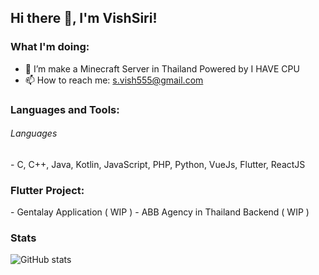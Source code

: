 ## Hi there 👋, I'm VishSiri!
#### 

 ### What I'm doing: 
 
- 👯 I’m make a Minecraft Server in Thailand Powered by I HAVE CPU 
- 📫 How to reach me: s.vish555@gmail.com


<h3 align="left">Languages and Tools:</h3>
<h6> Languages </h6>
 - C, C++, Java, Kotlin, JavaScript, PHP, Python, VueJs, Flutter, ReactJS

<h3 align="left">Flutter Project:</h3>
 - Gentalay Application ( WIP )
 - ABB Agency in Thailand Backend ( WIP )

### Stats

![GitHub stats](https://github-readme-stats.vercel.app/api?username=vishsiri&count_private=true)  
 
 
